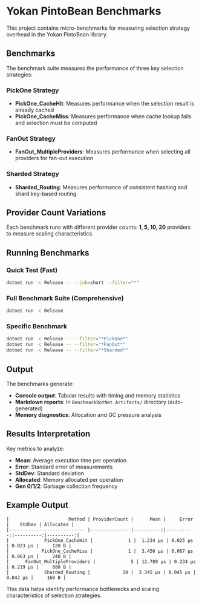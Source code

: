 # Yokan PintoBean Benchmarks

This project contains micro-benchmarks for measuring selection strategy overhead in the Yokan PintoBean library.

## Benchmarks

The benchmark suite measures the performance of three key selection strategies:

### PickOne Strategy
- **PickOne_CacheHit**: Measures performance when the selection result is already cached
- **PickOne_CacheMiss**: Measures performance when cache lookup fails and selection must be computed

### FanOut Strategy  
- **FanOut_MultipleProviders**: Measures performance when selecting all providers for fan-out execution

### Sharded Strategy
- **Sharded_Routing**: Measures performance of consistent hashing and shard key-based routing

## Provider Count Variations

Each benchmark runs with different provider counts: **1, 5, 10, 20** providers to measure scaling characteristics.

## Running Benchmarks

### Quick Test (Fast)
```bash
dotnet run -c Release -- --job=short --filter="*"
```

### Full Benchmark Suite (Comprehensive)
```bash
dotnet run -c Release
```

### Specific Benchmark
```bash
dotnet run -c Release -- --filter="*PickOne*"
dotnet run -c Release -- --filter="*FanOut*"  
dotnet run -c Release -- --filter="*Sharded*"
```

## Output

The benchmarks generate:
- **Console output**: Tabular results with timing and memory statistics
- **Markdown reports**: In `BenchmarkDotNet.Artifacts/` directory (auto-generated)
- **Memory diagnostics**: Allocation and GC pressure analysis

## Results Interpretation

Key metrics to analyze:
- **Mean**: Average execution time per operation
- **Error**: Standard error of measurements  
- **StdDev**: Standard deviation
- **Allocated**: Memory allocated per operation
- **Gen 0/1/2**: Garbage collection frequency

## Example Output

```
|                      Method | ProviderCount |      Mean |     Error |    StdDev | Allocated |
|---------------------------- |-------------- |----------:|----------:|----------:|----------:|
|             PickOne_CacheHit |             1 |  1.234 μs | 0.025 μs | 0.023 μs |     120 B |
|            PickOne_CacheMiss |             1 |  3.456 μs | 0.067 μs | 0.063 μs |     240 B |
|      FanOut_MultipleProviders |             5 | 12.789 μs | 0.234 μs | 0.219 μs |     680 B |
|             Sharded_Routing |            10 |  2.345 μs | 0.045 μs | 0.042 μs |     160 B |
```

This data helps identify performance bottlenecks and scaling characteristics of selection strategies.